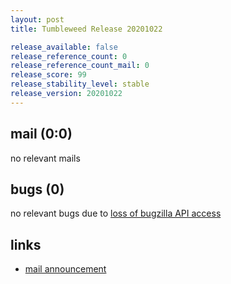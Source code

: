 ```yaml
---
layout: post
title: Tumbleweed Release 20201022

release_available: false
release_reference_count: 0
release_reference_count_mail: 0
release_score: 99
release_stability_level: stable
release_version: 20201022
---
```


## mail (0:0)

no relevant mails

## bugs (0)

<!--more-->

no relevant bugs due to [loss of bugzilla API access](https://bugzilla.opensuse.org/show_bug.cgi?id=1157722)



## links

- [mail announcement](https://lists.opensuse.org/opensuse-factory/2020-10/msg00231.html)
